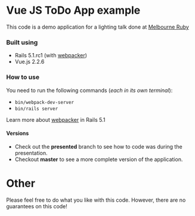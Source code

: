 # Vue JS ToDo App example
This code is a demo application for a lighting talk done at [Melbourne Ruby](https://forum.ruby.org.au/t/2017-03-29-melbourne-ruby-meetup/119)

### Built using
* Rails 5.1.rc1 (with [webpacker](https://github.com/rails/webpacker))
* Vue.js 2.2.6

### How to use
You need to run the following commands (_each in its own terminal_):

* `bin/webpack-dev-server`
* `bin/rails server`

Learn more about [webpacker](https://github.com/rails/webpacker) in Rails 5.1

#### Versions
* Check out the **presented** branch to see how to code was during the presentation.
* Checkout **master** to see a more complete version of the application.

# Other
Please feel free to do what you like with this code. However, there are no guarantees on this code!
